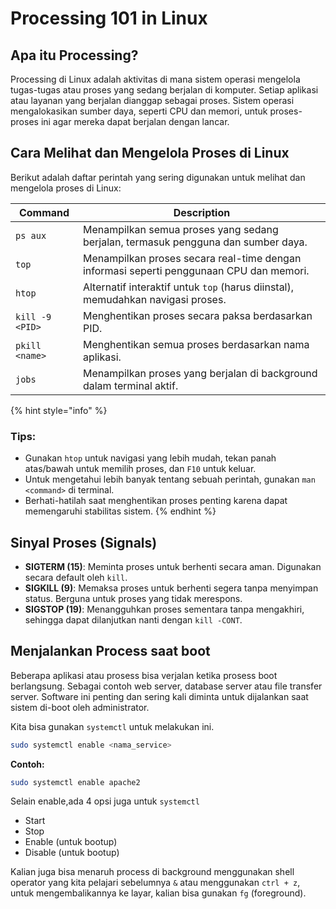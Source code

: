 # Processing 101 in Linux

## Apa itu Processing?

Processing di Linux adalah aktivitas di mana sistem operasi mengelola tugas-tugas atau proses yang sedang berjalan di komputer. Setiap aplikasi atau layanan yang berjalan dianggap sebagai proses. Sistem operasi mengalokasikan sumber daya, seperti CPU dan memori, untuk proses-proses ini agar mereka dapat berjalan dengan lancar.

## Cara Melihat dan Mengelola Proses di Linux

Berikut adalah daftar perintah yang sering digunakan untuk melihat dan mengelola proses di Linux:

| Command        | Description                                                                 |
|----------------|-----------------------------------------------------------------------------|
| `ps aux`       | Menampilkan semua proses yang sedang berjalan, termasuk pengguna dan sumber daya. |
| `top`          | Menampilkan proses secara real-time dengan informasi seperti penggunaan CPU dan memori. |
| `htop`         | Alternatif interaktif untuk `top` (harus diinstal), memudahkan navigasi proses. |
| `kill -9 <PID>`| Menghentikan proses secara paksa berdasarkan PID.                           |
| `pkill <name>` | Menghentikan semua proses berdasarkan nama aplikasi.                        |
| `jobs`         | Menampilkan proses yang berjalan di background dalam terminal aktif.        |

{% hint style="info" %}
### **Tips**:
- Gunakan `htop` untuk navigasi yang lebih mudah, tekan panah atas/bawah untuk memilih proses, dan `F10` untuk keluar.
- Untuk mengetahui lebih banyak tentang sebuah perintah, gunakan `man <command>` di terminal.
- Berhati-hatilah saat menghentikan proses penting karena dapat memengaruhi stabilitas sistem.
{% endhint %}

## Sinyal Proses (Signals)
- **SIGTERM (15)**: Meminta proses untuk berhenti secara aman. Digunakan secara default oleh `kill`.
- **SIGKILL (9)**: Memaksa proses untuk berhenti segera tanpa menyimpan status. Berguna untuk proses yang tidak merespons.
- **SIGSTOP (19)**: Menangguhkan proses sementara tanpa mengakhiri, sehingga dapat dilanjutkan nanti dengan `kill -CONT`.

## Menjalankan Process saat boot
Beberapa aplikasi atau prosess bisa verjalan ketika prosess boot berlangsung. Sebagai contoh web server, database server atau file transfer server. Software ini penting dan sering kali diminta untuk dijalankan saat sistem di-boot oleh administrator.

Kita bisa gunakan `systemctl` untuk melakukan ini.

```bash
sudo systemctl enable <nama_service>
```

**Contoh:**
```bash
sudo systemctl enable apache2
```

Selain enable,ada 4 opsi juga untuk `systemctl`
+ Start
+ Stop
+ Enable (untuk bootup)
+ Disable (untuk bootup)

Kalian juga bisa menaruh process di background menggunakan shell operator yang kita pelajari sebelumnya `&` atau menggunakan `ctrl + z`, untuk mengembalikannya ke layar, kalian bisa gunakan `fg` (foreground).